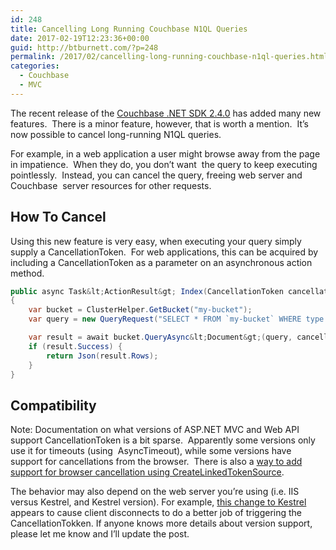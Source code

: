 ```yaml
---
id: 248
title: Cancelling Long Running Couchbase N1QL Queries
date: 2017-02-19T12:23:36+00:00
guid: http://btburnett.com/?p=248
permalink: /2017/02/cancelling-long-running-couchbase-n1ql-queries.html
categories:
  - Couchbase
  - MVC
---
```

The recent release of the [Couchbase .NET SDK 2.4.0](https://blog.couchbase.com/introducing-couchbase-net-2-4-0-net-core-ga/) has added many new features.  There is a minor feature, however, that is worth a mention.  It&#8217;s now possible to cancel long-running N1QL queries.

For example, in a web application a user might browse away from the page in impatience.  When they do, you don&#8217;t want  the query to keep executing pointlessly.  Instead, you can cancel the query, freeing web server and Couchbase  server resources for other requests.

## How To Cancel

Using this new feature is very easy, when executing your query simply supply a CancellationToken.  For web applications, this can be acquired by including a CancellationToken as a parameter on an asynchronous action method.

```cs
public async Task&lt;ActionResult&gt; Index(CancellationToken cancellationToken)
{
    var bucket = ClusterHelper.GetBucket("my-bucket");
    var query = new QueryRequest("SELECT * FROM `my-bucket` WHERE type = 'docType' LIMIT 1000");

    var result = await bucket.QueryAsync&lt;Document&gt;(query, cancellationToken);
    if (result.Success) {
        return Json(result.Rows);
    }
}
```

## Compatibility

Note: Documentation on what versions of ASP.NET MVC and Web API support CancellationToken is a bit sparse.  Apparently some versions only use it for timeouts (using  AsyncTimeout), while some versions have support for cancellations from the browser.  There is also a [way to add support for browser cancellation using CreateLinkedTokenSource](http://dirk.schuermans.me/?p=749).

The behavior may also depend on the web server you&#8217;re using (i.e. IIS versus Kestrel, and Kestrel version). For example, [this change to Kestrel](https://github.com/aspnet/KestrelHttpServer/pull/1218) appears to cause client disconnects to do a better job of triggering the CancellationTokken. If anyone knows more details about version support, please let me know and I&#8217;ll update the post.